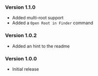 ### Version 1.1.0
- Added multi-root support
- Added a `Open Root in Finder` command

### Version 1.0.2
- Added an hint to the readme

### Version 1.0.0
- Initial release

